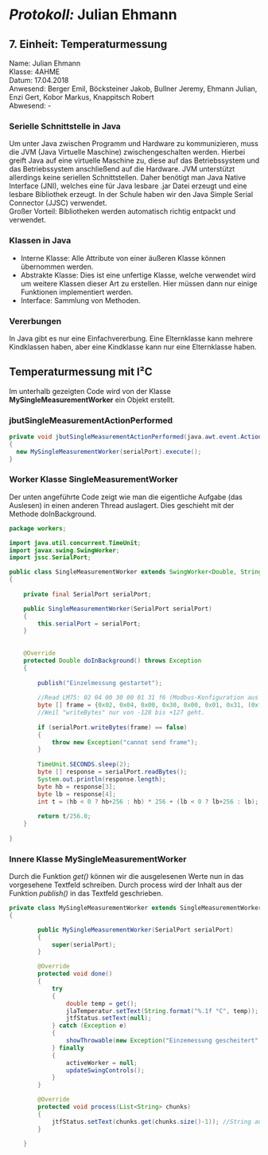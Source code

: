 # *Protokoll:* Julian Ehmann  

## **7. Einheit: Temperaturmessung**  
 Name: Julian Ehmann  
 Klasse: 4AHME  
 Datum: 17.04.2018  
 Anwesend: Berger Emil, Böcksteiner Jakob, Bullner Jeremy, Ehmann Julian, Enzi Gert, Kobor Markus, Knappitsch Robert  
 Abwesend: -
 
 
 
  ### Serielle Schnittstelle in Java
  
  Um unter Java zwischen Programm und Hardware zu kommunizieren, muss die JVM (Java Virtuelle Maschine) zwischengeschalten werden.
  Hierbei greift Java auf eine virtuelle Maschine zu, diese auf das Betriebssystem und das Betriebssystem anschließend auf die Hardware.
  JVM unterstützt allerdings keine seriellen Schnittstellen. Daher benötigt man Java Native Interface (JNI),
  welches eine für Java lesbare .jar Datei erzeugt und eine lesbare Bibliothek erzeugt.
  In der Schule haben wir den Java Simple Serial Connector (JJSC) verwendet.  
  Großer Vorteil: Bibliotheken werden automatisch richtig entpackt und verwendet.
  
  
 ### Klassen in Java
  
  * Interne Klasse:   Alle Attribute von einer äußeren Klasse können übernommen werden.
  * Abstrakte Klasse: Dies ist eine unfertige Klasse, welche verwendet wird um weitere Klassen dieser Art zu erstellen.
                      Hier müssen dann nur einige Funktionen implementiert werden.
  * Interface:        Sammlung von Methoden.
  
  
  ### Vererbungen
  
   In Java gibt es nur eine Einfachvererbung. Eine Elternklasse kann mehrere Kindklassen haben, 
   aber eine Kindklasse kann nur eine Elternklasse haben.
   

  ## Temperaturmessung mit I²C
  
  Im unterhalb gezeigten Code wird von der Klasse **MySingleMeasurementWorker** ein Objekt erstellt.
  
  ### jbutSingleMeasurementActionPerformed
  
  
  ```java
  private void jbutSingleMeasurementActionPerformed(java.awt.event.ActionEvent evt)                       
  {                                                          
    new MySingleMeasurementWorker(serialPort).execute();
  }                                                     
```

  
  ### Worker Klasse SingleMeasurementWorker
  
  Der unten angeführte Code zeigt wie man die eigentliche Aufgabe (das Auslesen) in einen anderen Thread auslagert.
  Dies geschieht mit der Methode doInBackground.
  
```java
package workers;

import java.util.concurrent.TimeUnit;
import javax.swing.SwingWorker;
import jssc.SerialPort;

public class SingleMeasurementWorker extends SwingWorker<Double, String> 
{
    
    private final SerialPort serialPort;

    public SingleMeasurementWorker(SerialPort serialPort) 
    {
        this.serialPort = serialPort;
    }
       
    
    @Override
    protected Double doInBackground() throws Exception 
    {
        
        publish("Einzelmessung gestartet");
        
        //Read LM75: 02 04 00 30 00 01 31 f6 (Modbus-Konfiguration aus README)
        byte [] frame = {0x02, 0x04, 0x00, 0x30, 0x00, 0x01, 0x31, (0xf6-256)};
        //Weil "writeBytes" nur von -128 bis +127 geht.
        
        if (serialPort.writeBytes(frame) == false) 
        {
            throw new Exception("cannot send frame");
        }
                
        TimeUnit.SECONDS.sleep(2);
        byte [] response = serialPort.readBytes();
        System.out.println(response.length);
        byte hb = response[3];
        byte lb = response[4];
        int t = (hb < 0 ? hb+256 : hb) * 256 + (lb < 0 ? lb+256 : lb);
        
        return t/256.0;
    }
    
}
```

### Innere Klasse MySingleMeasurementWorker

Durch die Funktion *get()* können wir die ausgelesenen Werte nun in das vorgesehene Textfeld schreiben.
Durch process wird der Inhalt aus der Funktion *publish()* in das Textfeld geschrieben.

```java
private class MySingleMeasurementWorker extends SingleMeasurementWorker 
{

        public MySingleMeasurementWorker(SerialPort serialPort)
        {
            super(serialPort);
        }

        @Override
        protected void done() 
        {
            try 
            {
                double temp = get();
                jlaTemperatur.setText(String.format("%.1f °C", temp));
                jtfStatus.setText(null);
            } catch (Exception e) 
            {
                showThrowable(new Exception("Einzemessung gescheitert", e));
            } finally 
            {
                activeWorker = null;
                updateSwingControls();
            }
        }

        @Override
        protected void process(List<String> chunks) 
        {
            jtfStatus.setText(chunks.get(chunks.size()-1)); //String aus Publish
        }
        
    }
```
